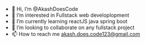 - 👋 Hi, I’m @AkashDoesCode
- 👀 I’m interested in Fullstack web developlopment
- 🌱 I’m currently learning reactJS java spring boot
- 💞️ I’m looking to collaborate on any fullstack project
- 📫 How to reach me akash.does.code123@gmail.com

<!---
AkashDoesCode/AkashDoesCode is a ✨ special ✨ repository because its `README.md` (this file) appears on your GitHub profile.
You can click the Preview link to take a look at your changes.
--->
